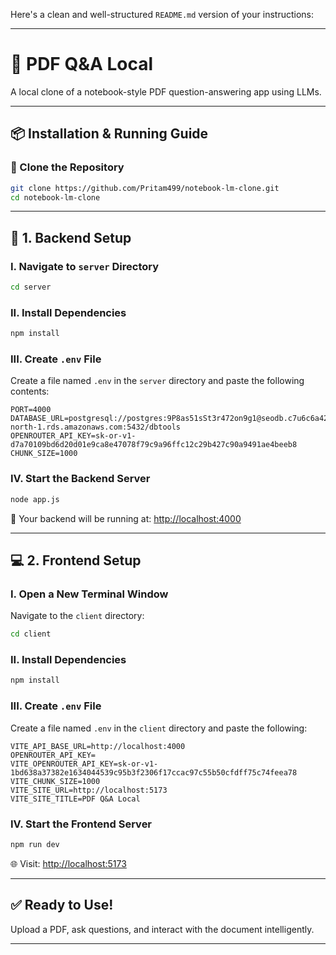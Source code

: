 Here's a clean and well-structured `README.md` version of your instructions:

---

# 📘 PDF Q\&A Local

A local clone of a notebook-style PDF question-answering app using LLMs.

---

## 📦 Installation & Running Guide

### 📁 Clone the Repository

```bash
git clone https://github.com/Pritam499/notebook-lm-clone.git
cd notebook-lm-clone
```

---

## 🔧 1. Backend Setup

### I. Navigate to `server` Directory

```bash
cd server
```

### II. Install Dependencies

```bash
npm install
```

### III. Create `.env` File

Create a file named `.env` in the `server` directory and paste the following contents:

```env
PORT=4000
DATABASE_URL=postgresql://postgres:9P8as51sSt3r472on9g1@seodb.c7u6c6a423bu.eu-north-1.rds.amazonaws.com:5432/dbtools
OPENROUTER_API_KEY=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
CHUNK_SIZE=1000
```

### IV. Start the Backend Server

```bash
node app.js
```

🚀 Your backend will be running at: [http://localhost:4000](http://localhost:4000)

---

## 💻 2. Frontend Setup

### I. Open a New Terminal Window

Navigate to the `client` directory:

```bash
cd client
```

### II. Install Dependencies

```bash
npm install
```

### III. Create `.env` File

Create a file named `.env` in the `client` directory and paste the following:

```env
VITE_API_BASE_URL=http://localhost:4000
OPENROUTER_API_KEY=
VITE_OPENROUTER_API_KEY=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
VITE_CHUNK_SIZE=1000
VITE_SITE_URL=http://localhost:5173
VITE_SITE_TITLE=PDF Q&A Local
```

### IV. Start the Frontend Server

```bash
npm run dev
```

🌐 Visit: [http://localhost:5173](http://localhost:5173)

---

## ✅ Ready to Use!

Upload a PDF, ask questions, and interact with the document intelligently.

---
